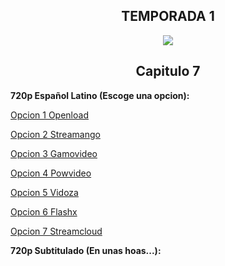 ## <div align="center">TEMPORADA 1
<div align="center"><img src="https://image.tmdb.org/t/p/w780/10PrhMvQnTyZSPJ5j2ftBpvtmx1.jpg"></div>

## <div align="center">Capitulo 7</center></div>

<b>720p Español Latino (Escoge una opcion):</b>

<a href="https://openload.co/f/4g1ASbkRPSk/">Opcion 1 Openload</a>

<a href="https://streamango.com/f/ecfcmpsrfernqscc/">Opcion 2 Streamango</a>

<a href="http://gamovideo.com/k6xnpwrgdngy">Opcion 3 Gamovideo</a>

<a href="http://powvideo.net/lwxz7ma1magl">Opcion 4 Powvideo</a>

<a href="https://vidoza.net/zmuwmr1k6t1i.html">Opcion 5 Vidoza</a>

<a href="https://www.flashx.tv/mlcv36agc1my.html">Opcion 6 Flashx</a>

<a href="http://streamcloud.eu/qz7fhlai5dd7">Opcion 7 Streamcloud</a>

<b>720p Subtitulado (En unas hoas...):</b>
